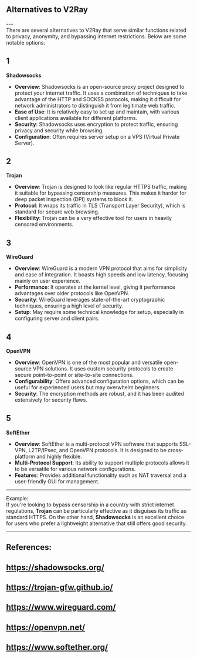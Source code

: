 ## Alternatives to V2Ray <br>
---<br>
There are several alternatives to V2Ray that serve similar functions related to privacy, anonymity, and bypassing internet restrictions. Below are some notable options:

1  
---  
**Shadowsocks**  
- **Overview**: Shadowsocks is an open-source proxy project designed to protect your internet traffic. It uses a combination of techniques to take advantage of the HTTP and SOCKS5 protocols, making it difficult for network administrators to distinguish it from legitimate web traffic.
- **Ease of Use**: It is relatively easy to set up and maintain, with various client applications available for different platforms.
- **Security**: Shadowsocks uses encryption to protect traffic, ensuring privacy and security while browsing.
- **Configuration**: Often requires server setup on a VPS (Virtual Private Server).

2  
---  
**Trojan**  
- **Overview**: Trojan is designed to look like regular HTTPS traffic, making it suitable for bypassing censorship measures. This makes it harder for deep packet inspection (DPI) systems to block it.
- **Protocol**: It wraps its traffic in TLS (Transport Layer Security), which is standard for secure web browsing.
- **Flexibility**: Trojan can be a very effective tool for users in heavily censored environments.

3  
---  
**WireGuard**  
- **Overview**: WireGuard is a modern VPN protocol that aims for simplicity and ease of integration. It boasts high speeds and low latency, focusing mainly on user experience.
- **Performance**: It operates at the kernel level, giving it performance advantages over older protocols like OpenVPN.
- **Security**: WireGuard leverages state-of-the-art cryptographic techniques, ensuring a high level of security.
- **Setup**: May require some technical knowledge for setup, especially in configuring server and client pairs.

4  
---  
**OpenVPN**  
- **Overview**: OpenVPN is one of the most popular and versatile open-source VPN solutions. It uses custom security protocols to create secure point-to-point or site-to-site connections.
- **Configurability**: Offers advanced configuration options, which can be useful for experienced users but may overwhelm beginners.
- **Security**: The encryption methods are robust, and it has been audited extensively for security flaws.

5  
---  
**SoftEther**  
- **Overview**: SoftEther is a multi-protocol VPN software that supports SSL-VPN, L2TP/IPsec, and OpenVPN protocols. It is designed to be cross-platform and highly flexible.
- **Multi-Protocol Support**: Its ability to support multiple protocols allows it to be versatile for various network configurations.
- **Features**: Provides additional functionality such as NAT traversal and a user-friendly GUI for management.

---  
Example:  
If you're looking to bypass censorship in a country with strict internet regulations, **Trojan** can be particularly effective as it disguises its traffic as standard HTTPS. On the other hand, **Shadowsocks** is an excellent choice for users who prefer a lightweight alternative that still offers good security.

---  
## References:  
## https://shadowsocks.org/  
## https://trojan-gfw.github.io/  
## https://www.wireguard.com/  
## https://openvpn.net/  
## https://www.softether.org/  